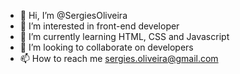 - 👋 Hi, I’m @SergiesOliveira
- 👀 I’m interested in front-end developer
- 🌱 I’m currently learning HTML, CSS and Javascript
- 💞️ I’m looking to collaborate on developers
- 📫 How to reach me sergies.oliveira@gmail.com

<!---
SergiesOliveira/SergiesOliveira is a ✨ special ✨ repository because its `README.md` (this file) appears on your GitHub profile.
You can click the Preview link to take a look at your changes.
--->
